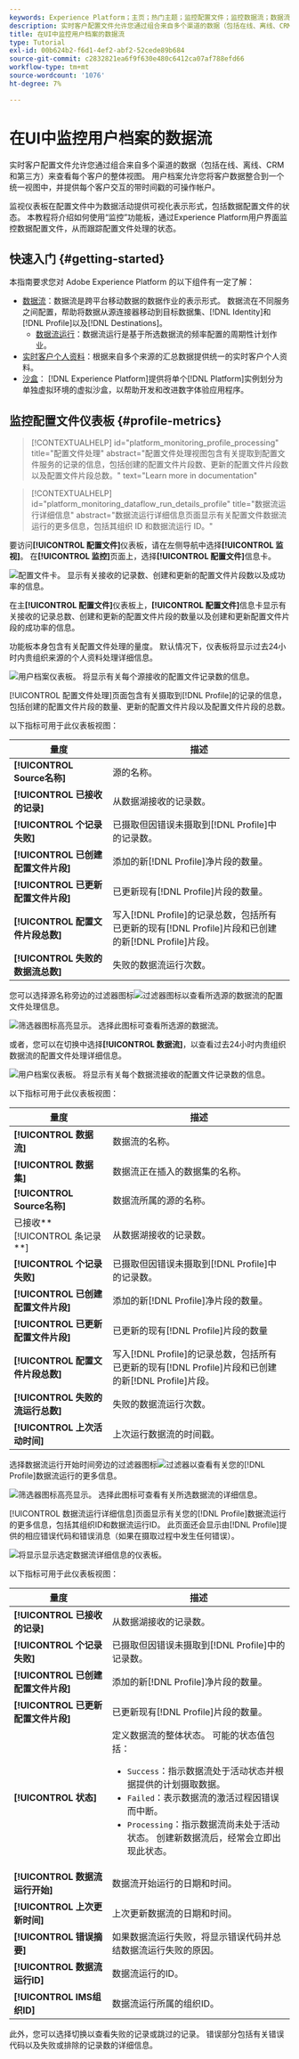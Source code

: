 ```yaml
---
keywords: Experience Platform；主页；热门主题；监控配置文件；监控数据流；数据流；配置文件；实时客户配置文件；
description: 实时客户配置文件允许您通过组合来自多个渠道的数据（包括在线、离线、CRM和第三方）来查看每个客户的整体视图。 本教程提供了有关如何使用Experience Platform用户界面使用配置文件监视数据流的说明。
title: 在UI中监控用户档案的数据流
type: Tutorial
exl-id: 00b624b2-f6d1-4ef2-abf2-52cede89b684
source-git-commit: c2832821ea6f9f630e480c6412ca07af788efd66
workflow-type: tm+mt
source-wordcount: '1076'
ht-degree: 7%

---
```


# 在UI中监控用户档案的数据流

实时客户配置文件允许您通过组合来自多个渠道的数据（包括在线、离线、CRM和第三方）来查看每个客户的整体视图。 用户档案允许您将客户数据整合到一个统一视图中，并提供每个客户交互的带时间戳的可操作帐户。

监视仪表板在配置文件中为数据活动提供可视化表示形式，包括数据配置文件的状态。 本教程将介绍如何使用“监控”功能板，通过Experience Platform用户界面监控数据配置文件，从而跟踪配置文件处理的状态。

## 快速入门 {#getting-started}

本指南要求您对 Adobe Experience Platform 的以下组件有一定了解：

- [数据流](../home.md)：数据流是跨平台移动数据的数据作业的表示形式。 数据流在不同服务之间配置，帮助将数据从源连接器移动到目标数据集、[!DNL Identity]和[!DNL Profile]以及[!DNL Destinations]。
   - [数据流运行](../../sources/notifications.md)：数据流运行是基于所选数据流的频率配置的周期性计划作业。
- [实时客户个人资料](../../profile/home.md)：根据来自多个来源的汇总数据提供统一的实时客户个人资料。
- [沙盒](../../sandboxes/home.md)： [!DNL Experience Platform]提供将单个[!DNL Platform]实例划分为单独虚拟环境的虚拟沙盒，以帮助开发和改进数字体验应用程序。

## 监控配置文件仪表板 {#profile-metrics}

>[!CONTEXTUALHELP]
>id="platform_monitoring_profile_processing"
>title="配置文件处理"
>abstract="配置文件处理视图包含有关提取到配置文件服务的记录的信息，包括创建的配置文件片段数、更新的配置文件片段数以及配置文件片段总数。"
>text="Learn more in documentation"

>[!CONTEXTUALHELP]
>id="platform_monitoring_dataflow_run_details_profile"
>title="数据流运行详细信息"
>abstract="数据流运行详细信息页面显示有关配置文件数据流运行的更多信息，包括其组织 ID 和数据流运行 ID。"

要访问&#x200B;**[!UICONTROL 配置文件]**&#x200B;仪表板，请在左侧导航中选择&#x200B;**[!UICONTROL 监视]**。 在&#x200B;**[!UICONTROL 监控]**&#x200B;页面上，选择&#x200B;**[!UICONTROL 配置文件]**&#x200B;信息卡。

![配置文件卡。 显示有关接收的记录数、创建和更新的配置文件片段数以及成功率的信息。](../assets/ui/monitor-profiles/focus-card.png)

在主&#x200B;**[!UICONTROL 配置文件]**&#x200B;仪表板上，**[!UICONTROL 配置文件]**&#x200B;信息卡显示有关接收的记录总数、创建和更新的配置文件片段的数量以及创建和更新配置文件片段的成功率的信息。

功能板本身包含有关配置文件处理的量度。 默认情况下，仪表板将显示过去24小时内贵组织来源的个人资料处理详细信息。

![用户档案仪表板。 将显示有关每个源接收的配置文件记录数的信息。](../assets/ui/monitor-profiles/sources.png)

[!UICONTROL 配置文件处理]页面包含有关摄取到[!DNL Profile]的记录的信息，包括创建的配置文件片段的数量、更新的配置文件片段以及配置文件片段的总数。

以下指标可用于此仪表板视图：

| 量度 | 描述 |
| -------| ----------- |
| **[!UICONTROL Source名称]** | 源的名称。 |
| **[!UICONTROL 已接收的记录]** | 从数据湖接收的记录数。 |
| **[!UICONTROL 个记录失败]** | 已摄取但因错误未摄取到[!DNL Profile]中的记录数。 |
| **[!UICONTROL 已创建配置文件片段]** | 添加的新[!DNL Profile]净片段的数量。 |
| **[!UICONTROL 已更新配置文件片段]** | 已更新现有[!DNL Profile]片段的数量。 |
| **[!UICONTROL 配置文件片段总数]** | 写入[!DNL Profile]的记录总数，包括所有已更新的现有[!DNL Profile]片段和已创建的新[!DNL Profile]片段。 |
| **[!UICONTROL 失败的数据流总数]** | 失败的数据流运行次数。 |

您可以选择源名称旁边的过滤器图标![过滤器图标](/help/images/icons/filter.png)以查看所选源的数据流的配置文件处理信息。

![筛选器图标高亮显示。 选择此图标可查看所选源的数据流。](../assets/ui/monitor-profiles/sources-filter.png)

或者，您可以在切换中选择&#x200B;**[!UICONTROL 数据流]**，以查看过去24小时内贵组织数据流的配置文件处理详细信息。

![用户档案仪表板。 将显示有关每个数据流接收的配置文件记录数的信息。](../assets/ui/monitor-profiles/dataflows.png)

以下指标可用于此仪表板视图：

| 量度 | 描述 |
| -------| ----------- |
| **[!UICONTROL 数据流]** | 数据流的名称。 |
| **[!UICONTROL 数据集]** | 数据流正在插入的数据集的名称。 |
| **[!UICONTROL Source名称]** | 数据流所属的源的名称。 |
| 已接收**[!UICONTROL 条记录**] | 从数据湖接收的记录数。 |
| **[!UICONTROL 个记录失败]** | 已摄取但因错误未摄取到[!DNL Profile]中的记录数。 |
| **[!UICONTROL 已创建配置文件片段]** | 添加的新[!DNL Profile]净片段的数量。 |
| **[!UICONTROL 已更新配置文件片段]** | 已更新的现有[!DNL Profile]片段的数量 |
| **[!UICONTROL 配置文件片段总数]** | 写入[!DNL Profile]的记录总数，包括所有已更新的现有[!DNL Profile]片段和已创建的新[!DNL Profile]片段。 |
| **[!UICONTROL 失败的流运行总数]** | 失败的数据流运行次数。 |
| **[!UICONTROL 上次活动时间]** | 上次运行数据流的时间戳。 |

选择数据流运行开始时间旁边的过滤器图标![过滤器](/help/images/icons/filter.png)以查看有关您的[!DNL Profile]数据流运行的更多信息。

![筛选器图标高亮显示。 选择此图标可查看有关所选数据流的详细信息。](../assets/ui/monitor-profiles/dataflows-filter.png)

[!UICONTROL 数据流运行详细信息]页面显示有关您的[!DNL Profile]数据流运行的更多信息，包括其组织ID和数据流运行ID。 此页面还会显示由[!DNL Profile]提供的相应错误代码和错误消息（如果在摄取过程中发生任何错误）。

![将显示显示选定数据流详细信息的仪表板。](../assets/ui/monitor-profiles/dataflow-run-details.png)

以下指标可用于此仪表板视图：

| 量度 | 描述 |
| -------| ----------- |
| **[!UICONTROL 已接收的记录]** | 从数据湖接收的记录数。 |
| **[!UICONTROL 个记录失败]** | 已摄取但因错误未摄取到[!DNL Profile]中的记录数。 |
| **[!UICONTROL 已创建配置文件片段]** | 添加的新[!DNL Profile]净片段的数量。 |
| **[!UICONTROL 已更新配置文件片段]** | 已更新现有[!DNL Profile]片段的数量。 |
| **[!UICONTROL 状态]** | 定义数据流的整体状态。 可能的状态值包括： <ul><li>`Success`：指示数据流处于活动状态并根据提供的计划摄取数据。</li><li>`Failed`：表示数据流的激活过程因错误而中断。 </li><li>`Processing`：指示数据流尚未处于活动状态。 创建新数据流后，经常会立即出现此状态。</li></ul> |
| **[!UICONTROL 数据流运行开始]** | 数据流开始运行的日期和时间。 |
| **[!UICONTROL 上次更新时间]** | 上次更新数据流的日期和时间。 |
| **[!UICONTROL 错误摘要]** | 如果数据流运行失败，将显示错误代码并总结数据流运行失败的原因。 |
| **[!UICONTROL 数据流运行ID]** | 数据流运行的ID。 |
| **[!UICONTROL IMS组织ID]** | 数据流运行所属的组织ID。 |

此外，您可以选择切换以查看失败的记录或跳过的记录。 错误部分包括有关错误代码以及失败或排除的记录数的详细信息。
